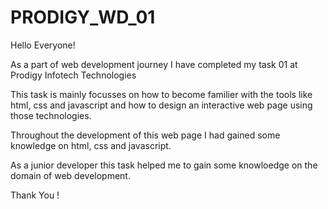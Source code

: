 # PRODIGY_WD_01

Hello Everyone!

As a part of web development journey I have completed my task 01 at Prodigy Infotech Technologies

This task is mainly focusses on how to become familier with the tools like html, css and javascript and how to design an interactive web page using those technologies.

Throughout the development of this web page I had gained some knowledge on html, css and javascript.

As a junior developer this task helped me to gain some knowloedge on the domain of web development.

Thank You !
